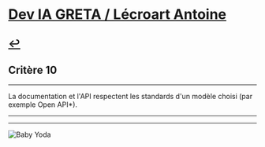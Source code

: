 
# [Dev IA GRETA / Lécroart Antoine](https://github.com/Dev-IA-2024/antoine.lecroart)

[↩️](..)
---

## Critère 10

---

La documentation et l'API respectent les standards d'un modèle choisi (par exemple Open API*).

---
---
![Baby Yoda](https://images3.alphacoders.com/110/1108129.jpg)
